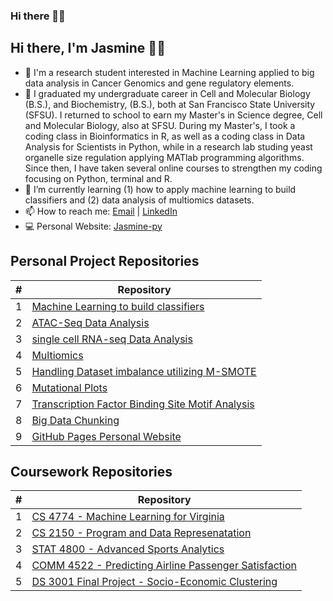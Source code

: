 ### Hi there 👋🏾

<!--
**Jasmine-py/Jasmine-py** is a ✨ _special_ ✨ repository because its `README.md` (this file) appears on your GitHub profile.

Here are some ideas to get you started:

- 🔭 I’m currently working on ...
- 🌱 I’m currently learning ...
- 👯 I’m looking to collaborate on ...
- 🤔 I’m looking for help with ...
- 💬 Ask me about ...
- 📫 How to reach me: ...
- 😄 Pronouns: ...
- ⚡ Fun fact: ...
-->


## Hi there, I'm Jasmine 👋🏾

- 👔   I'm a research student interested in Machine Learning applied to big data analysis in Cancer Genomics and gene regulatory elements.
- 🎒   I graduated my undergraduate career in Cell and Molecular Biology (B.S.), and Biochemistry, (B.S.), both at San Francisco State University (SFSU). I returned to school to earn my Master's in Science degree, Cell and Molecular Biology, also at SFSU. During my Master's, I took a coding class in Bioinformatics in R, as well as a coding class in Data Analysis for Scientists in Python, while in a research lab studing yeast organelle size regulation applying MATlab programming algorithms. Since then, I have taken several online courses to strengthen my coding focusing on Python, terminal and R.
- 🌱   I’m currently learning (1) how to apply machine learning to build classifiers and (2) data analysis of multiomics datasets.
- 📫   How to reach me: [Email](mailto:jasmine.sims@ucsf.edu) | <a href="https://www.linkedin.com/in/jasmine-sims/" target="_new">LinkedIn</a>
- 💻   Personal Website: <a href="https://Jasmine-py.github.io/" target="_new">Jasmine-py</a>

## Personal Project Repositories
\# | Repository
------------ | -------------
1 | [Machine Learning to build classifiers](https://github.com/iainmuir6/Machine-Learning-with-Coronavirus-Data)
2 | [ATAC-Seq Data Analysis](https://github.com/iainmuir6/Information-Aggregator)
3 | [single cell RNA-seq Data Analysis](https://github.com/iainmuir6/Portfolio-Analysis)
4 | [Multiomics](https://github.com/iainmuir6/MorningScoop-Sports-News-Fantasy)
5 | [Handling Dataset imbalance utilizing M-SMOTE](https://github.com/iainmuir6/Financial-Data-Analysis-Dashboard)
6 | [Mutational Plots](https://github.com/iainmuir6/Fantasy-Football-Dashboard)
7 | [Transcription Factor Binding Site Motif Analysis](https://github.com/iainmuir6/Sports-Highlights-Dashboard)
8 | [Big Data Chunking](https://github.com/iainmuir6/iainmuir6.github.io)
9 | [GitHub Pages Personal Website](https://github.com/iainmuir6/HackerRank-mySQL-Solutions)


## Coursework Repositories
\# | Repository
------------ | -------------
1 | [CS 4774 - Machine Learning for Virginia](https://github.com/iainmuir6/Machine-Learning-for-Virginia)
2 | [CS 2150 - Program and Data Represenatation](https://github.com/iainmuir6/Program-and-Data-Representation)
3 | [STAT 4800 - Advanced Sports Analytics](https://github.com/iainmuir6/Advanced-Sports-Analytics)
4 | [COMM 4522 - Predicting Airline Passenger Satisfaction](https://github.com/iainmuir6/Predicting-Airline-Passnger-Satisfaction)
5 | [DS 3001 Final Project - Socio-Economic Clustering](https://github.com/iainmuir6/Socio-Economic-Clustering)

<!--
**iainmuir6/iainmuir6** is a ✨ _special_ ✨ repository because its `README.md` (this file) appears on your GitHub profile.

Here are some ideas to get you started:

- 🔭 I’m currently working on ...
- 🌱 I’m currently learning ...
- 👯 I’m looking to collaborate on ...
- 🤔 I’m looking for help with ...
- 💬 Ask me about ...
- 📫 How to reach me: ...
- 😄 Pronouns: ...
- ⚡ Fun fact: ...
-->

